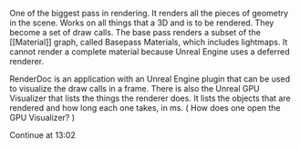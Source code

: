 One of the biggest pass in rendering.
It renders all the pieces of geometry in the scene.
Works on all things that a 3D and is to be rendered.
They become a set of draw calls.
The base pass renders a subset of the [[Material]] graph, called Basepass Materials, which includes lightmaps.
It cannot render a complete material because Unreal Engine uses a deferred renderer.

RenderDoc is an application with an Unreal Engine plugin that can be used to visualize the draw calls in a frame.
There is also the Unreal GPU Visualizer that lists the things the renderer does.
It lists the objects that are rendered and how long each one takes, in ms.
(
How does one open the GPU Visualizer?
)

Continue at 13:02